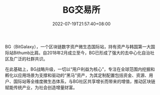 ﻿---
weight: 
title: "BG交易所"
description: "BG（BitGalaxy），一个区块链数字资产微生态国际站，持有资产与韩国第一大国际站Bithumb比肩。自2018年2月成立至今，BG已形成了强?的去中心化自治社区及广泛的社群共识。"
date: 2022-07-19T21:57:40+08:00
lastmod: 2022-07-19T16:45:40+08:00
draft: false
authors: ["qianxun"]
featuredImage: "bgjiaoyisuo.webp"
link: "https://1234btc.com/qk/bgjiaoyisuo.html"
tags: ["交易所","BG交易所"]
categories: ["navigation"]
navigation: ["交易所"]
lightgallery: true
toc: true
pinned: false
recommend: false
recommend1: false
---
BG（BitGalaxy），一个区块链数字资产微生态国际站，持有资产与韩国第一大国际站Bithumb比肩。自2018年2月成立至今，BG已形成了强⼤的去中心化自治社区及广泛的社群共识。

在此基础上，BG战略升级，⼀切以“用户利益为核心”，专注在全球范围内挖掘和孵化以应用场景为支撑和驱动的“黑马”资产，为其定制配置包括资金、资源、用户、国际站等全维度微生态体系，与BG社区共享增长而带来的增值，推动区块链赋能传统产业，为社会创造增量财富。